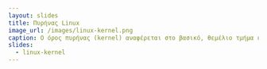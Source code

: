 ```yaml
---
layout: slides
title: Πυρήνας Linux
image_url: /images/linux-kernel.png
caption: Ο όρος πυρήνας (kernel) αναφέρεται στο βασικό, θεμέλιο τμήμα ενός λειτουργικού συστήματος το οποίο αλληλεπιδρά στενά με το υλικό του υπολογιστή.
slides:
  - linux-kernel
---
```

